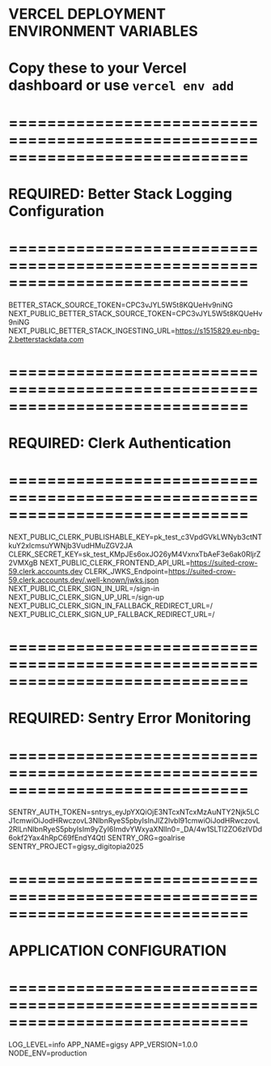 # VERCEL DEPLOYMENT ENVIRONMENT VARIABLES
# Copy these to your Vercel dashboard or use `vercel env add`

# =============================================================================
# REQUIRED: Better Stack Logging Configuration
# =============================================================================
BETTER_STACK_SOURCE_TOKEN=CPC3vJYL5W5t8KQUeHv9niNG
NEXT_PUBLIC_BETTER_STACK_SOURCE_TOKEN=CPC3vJYL5W5t8KQUeHv9niNG
NEXT_PUBLIC_BETTER_STACK_INGESTING_URL=https://s1515829.eu-nbg-2.betterstackdata.com

# =============================================================================
# REQUIRED: Clerk Authentication
# =============================================================================
NEXT_PUBLIC_CLERK_PUBLISHABLE_KEY=pk_test_c3VpdGVkLWNyb3ctNTkuY2xlcmsuYWNjb3VudHMuZGV2JA
CLERK_SECRET_KEY=sk_test_KMpJEs6oxJO26yM4VxnxTbAeF3e6ak0RljrZ2VMXgB
NEXT_PUBLIC_CLERK_FRONTEND_API_URL=https://suited-crow-59.clerk.accounts.dev
CLERK_JWKS_Endpoint=https://suited-crow-59.clerk.accounts.dev/.well-known/jwks.json
NEXT_PUBLIC_CLERK_SIGN_IN_URL=/sign-in
NEXT_PUBLIC_CLERK_SIGN_UP_URL=/sign-up
NEXT_PUBLIC_CLERK_SIGN_IN_FALLBACK_REDIRECT_URL=/
NEXT_PUBLIC_CLERK_SIGN_UP_FALLBACK_REDIRECT_URL=/

# =============================================================================
# REQUIRED: Sentry Error Monitoring
# =============================================================================
SENTRY_AUTH_TOKEN=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
SENTRY_ORG=goalrise
SENTRY_PROJECT=gigsy_digitopia2025

# =============================================================================
# APPLICATION CONFIGURATION
# =============================================================================
LOG_LEVEL=info
APP_NAME=gigsy
APP_VERSION=1.0.0
NODE_ENV=production
